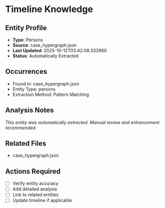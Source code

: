 # Timeline Knowledge

## Entity Profile
- **Type**: Persons
- **Source**: case_hypergraph.json
- **Last Updated**: 2025-10-12T03:42:08.333960
- **Status**: Automatically Extracted

## Occurrences
- Found in: case_hypergraph.json
- Entity Type: persons
- Extraction Method: Pattern Matching

## Analysis Notes
*This entity was automatically extracted. Manual review and enhancement recommended.*

## Related Files
- case_hypergraph.json

## Actions Required
- [ ] Verify entity accuracy
- [ ] Add detailed analysis
- [ ] Link to related entities
- [ ] Update timeline if applicable
